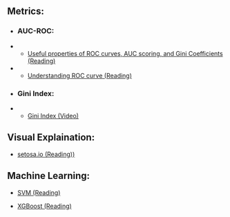 ## Metrics:

*  ### AUC-ROC:

* * [Useful properties of ROC curves, AUC scoring, and Gini Coefficients (Reading)](https://luckytoilet.wordpress.com/)

* * [Understanding ROC curve (Reading)](https://stats.stackexchange.com/questions/105501/understanding-roc-curve)

* ### Gini Index:

* * [Gini Index (Video)](https://www.youtube.com/watch?v=u6SYXvmKOWo)


## Visual Explaination:

* [setosa.io (Reading))](http://setosa.io/ev/)

## Machine Learning:
* [SVM (Reading)](https://www.svm-tutorial.com/)

* [XGBoost (Reading)](http://blog.kaggle.com/2017/01/23/a-kaggle-master-explains-gradient-boosting/)
